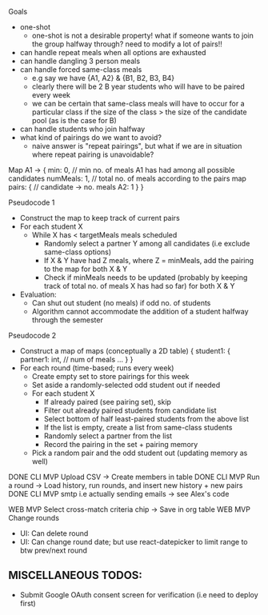 Goals
- one-shot 
	- one-shot is not a desirable property! what if someone wants to join the group halfway through? need to modify a lot of pairs!! 
- can handle repeat meals when all options are exhausted
- can handle dangling 3 person meals
- can handle forced same-class meals 
	- e.g say we have {A1, A2} & {B1, B2, B3, B4}
	- clearly there will be 2 B year students who will have to be paired every week
	- we can be certain that same-class meals will have to occur for a particular class if the size of the class > the size of the candidate pool (as is the case for B)
- can handle students who join halfway
- what kind of pairings do we want to avoid?
	- naive answer is "repeat pairings", but what if we are in situation where repeat pairing is unavoidable? 

Map
A1 -> {
	min: 0, // min no. of meals A1 has had among all possible candidates
	numMeals: 1, // total no. of meals according to the pairs map
	pairs: { // candidate -> no. meals
		A2: 1 
	}
}

Pseudocode 1
- Construct the map to keep track of current pairs
- For each student X
	- While X has < targetMeals meals scheduled
		- Randomly select a partner Y among all candidates (i.e exclude same-class options)
		- If X & Y have had Z meals, where Z = minMeals, add the pairing to the map for both X & Y
		- Check if minMeals needs to be updated (probably by keeping track of total no. of meals X has had so far) for both X & Y
- Evaluation:
	- Can shut out student (no meals) if odd no. of students 
	- Algorithm cannot accommodate the addition of a student halfway through the semester
		
Pseudocode 2
- Construct a map of maps (conceptually a 2D table)
{
	student1: {
		partner1: int, // num of meals 
		...
	}
}
- For each round (time-based; runs every week)
	- Create empty set to store pairings for this week
	- Set aside a randomly-selected odd student out if needed
	- For each student X
	 	- If already paired (see pairing set), skip
		- Filter out already paired students from candidate list 
		- Select bottom of half least-paired students from the above list 
		- If the list is empty, create a list from same-class students 
		- Randomly select a partner from the list 
		- Record the pairing in the set + pairing memory
	- Pick a random pair and the odd student out (updating memory as well)
		
DONE CLI MVP Upload CSV -> Create members in table 
DONE CLI MVP Run a round -> Load history, run rounds, and insert new history + new pairs		
DONE CLI MVP smtp i.e actually sending emails -> see Alex's code

WEB MVP Select cross-match criteria chip -> Save in org table 
WEB MVP Change rounds
- UI: Can delete round 
- UI: Can change round date; but use react-datepicker to limit range to btw 
prev/next round 

MISCELLANEOUS TODOS:
---------------------------------------
- Submit Google OAuth consent screen for verification (i.e need to deploy first)

